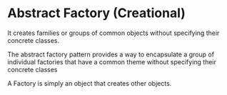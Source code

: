# Abstract Factory (Creational)

It creates families or groups of common objects without specifying their concrete classes.


The abstract factory pattern provides a way to encapsulate a group of individual factories that have a common theme without specifying their concrete classes

A Factory is simply an object that creates other objects.